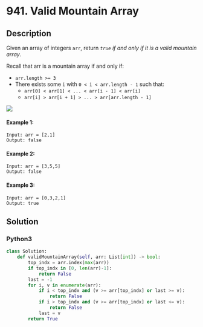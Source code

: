 # 941. Valid Mountain Array

## Description
Given an array of integers `arr`, return *`true` if and only if it is a valid mountain array*.

Recall that arr is a mountain array if and only if:

* `arr.length >= 3`
* There exists some `i` with `0 < i < arr.length - 1` such that:
	+ `arr[0] < arr[1] < ... < arr[i - 1] < arr[i]`
	+ `arr[i] > arr[i + 1] > ... > arr[arr.length - 1]`

![](https://assets.leetcode.com/uploads/2019/10/20/hint_valid_mountain_array.png)

#### Example 1:
```
Input: arr = [2,1]
Output: false
```
#### Example 2:
```
Input: arr = [3,5,5]
Output: false
```
#### Example 3:
```
Input: arr = [0,3,2,1]
Output: true
```


## Solution

### Python3
```python
class Solution:
    def validMountainArray(self, arr: List[int]) -> bool:
        top_indx = arr.index(max(arr))
        if top_indx in [0, len(arr)-1]:
            return False
        last = -1
        for i, v in enumerate(arr):
            if i < top_indx and (v >= arr[top_indx] or last >= v):
                return False
            if i > top_indx and (v >= arr[top_indx] or last <= v):
                return False
            last = v
        return True
```